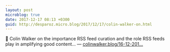 ```yaml
---
layout: post
microblog: true
date: 2017-12-17 08:13 +0300
guid: http://desparoz.micro.blog/2017/12/17/colin-walker-on.html
---
```

🔗 Colin Walker on the importance RSS feed curation and the role RSS feeds play in amplifying good content... — [colinwalker.blog/16-12-201...](https://colinwalker.blog/16-12-2017-2206/)
